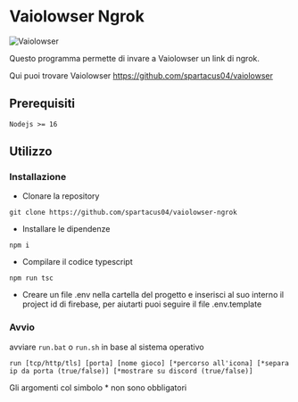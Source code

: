 # Vaiolowser Ngrok
![Vaiolowser](https://raw.githubusercontent.com/spartacus04/Vaiolowser/master/icon.ico)

Questo programma permette di invare a Vaiolowser un link di ngrok.

Qui puoi trovare Vaiolowser https://github.com/spartacus04/vaiolowser

## Prerequisiti

`Nodejs >= 16`

## Utilizzo

### Installazione
- Clonare la repository

`git clone https://github.com/spartacus04/vaiolowser-ngrok`

- Installare le dipendenze

`npm i`

- Compilare il codice typescript

`npm run tsc`

- Creare un file .env nella cartella del progetto e inserisci al suo interno il project id di firebase, per aiutarti puoi seguire il file .env.template

### Avvio

avviare `run.bat` o `run.sh` in base al sistema operativo

`run [tcp/http/tls] [porta] [nome gioco] [*percorso all'icona] [*separa ip da porta (true/false)] [*mostrare su discord (true/false)]`

Gli argomenti col simbolo * non sono obbligatori